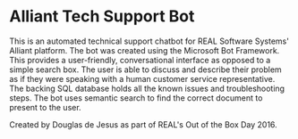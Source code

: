 # Alliant Tech Support Bot

This is an automated technical support chatbot for REAL Software Systems' Alliant platform. The bot was created using the Microsoft Bot Framework. This provides a user-friendly, conversational interface as opposed to a simple search box. The user is able to discuss and describe their problem as if they were speaking with a human customer service representative. The backing SQL database holds all the known issues and troubleshooting steps. The bot uses semantic search to find the correct document to present to the user.

Created by Douglas de Jesus as part of REAL's Out of the Box Day 2016.
